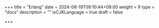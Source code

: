 +++
title = "Erlang"
date = 2024-08-19T09:10:44+08:00
weight = 9
type = "docs"
description = ""
isCJKLanguage = true
draft = false

+++

